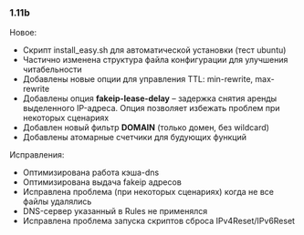 ### 1.11b

Новое:

* Скрипт install_easy.sh для автоматической установки (тест ubuntu)
* Частично изменена структура файла конфигурации для улучшения читабельности
* Добавлены новые опции для управления TTL: min-rewrite, max-rewrite
* Добавлены опция **fakeip-lease-delay** – задержка снятия аренды выделенного IP-адреса. Опция позволяет избежать проблем при некоторых сценариях
* Добавлен новый фильтр **DOMAIN** (только домен, без wildcard)
* Добавлены атомарные счетчики для будующих функций

Исправления:

* Оптимизирована работа кэша-dns
* Оптимизирована выдача fakeip адресов
* Исправлена проблема (при некоторых сценариях) когда не все файлы удалялись
* DNS-сервер указанный в Rules не применялся
* Исправлена проблема запуска скриптов сброса IPv4Reset/IPv6Reset
